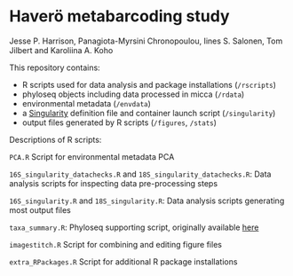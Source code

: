 # Haverö metabarcoding study

Jesse P. Harrison, Panagiota-Myrsini Chronopoulou, Iines S. Salonen, Tom Jilbert and Karoliina A. Koho

This repository contains: 

- R scripts used for data analysis and package installations (`/rscripts`)
- phyloseq objects including data processed in micca (`/rdata`)
- environmental metadata (`/envdata`)
- a [Singularity](https://sylabs.io/singularity) definition file and container launch script (`/singularity`)
- output files generated by R scripts (`/figures`, `/stats`)

Descriptions of R scripts:

`PCA.R`
Script for environmental metadata PCA

`16S_singularity_datachecks.R` and `18S_singularity_datachecks.R`:
Data analysis scripts for inspecting data pre-processing steps

`16S_singularity.R` and `18S_singularity.R`:
Data analysis scripts generating most output files 

`taxa_summary.R`:
Phyloseq supporting script, originally available [here](https://github.com/joey711/phyloseq/issues/818)

`imagestitch.R`
Script for combining and editing figure files

`extra_RPackages.R`
Script for additional R package installations
